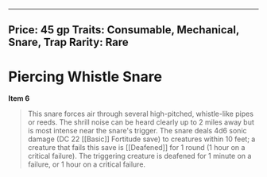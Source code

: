 
---
Price: 45 gp
Traits: Consumable, Mechanical, Snare, Trap
Rarity: Rare
---

# Piercing Whistle Snare

**Item 6**

> This snare forces air through several high-pitched, whistle-like pipes or reeds. The shrill noise can be heard clearly up to 2 miles away but is most intense near the snare's trigger. The snare deals 4d6 sonic damage (DC 22 [[Basic]] Fortitude save) to creatures within 10 feet; a creature that fails this save is [[Deafened]] for 1 round (1 hour on a critical failure). The triggering creature is deafened for 1 minute on a failure, or 1 hour on a critical failure.
